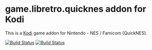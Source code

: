 # game.libretro.quicknes addon for Kodi

This is a [Kodi](http://kodi.tv) game addon for Nintendo - NES / Famicom (QuickNES).

[![Build Status](https://travis-ci.org/kodi-game/game.libretro.quicknes.svg?branch=master)](https://travis-ci.org/kodi-game/game.libretro.quicknes)
[![Build Status](https://ci.appveyor.com/api/projects/status/github/kodi-game/game.libretro.quicknes?svg=true)](https://ci.appveyor.com/project/kodi-game/game-libretro-quicknes)
